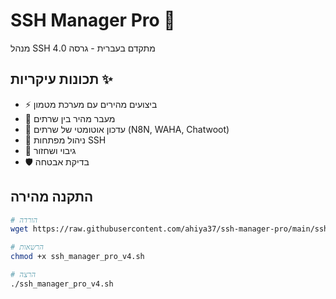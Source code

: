 # SSH Manager Pro 🔐

מנהל SSH מתקדם בעברית - גרסה 4.0

## תכונות עיקריות ✨
- ⚡ ביצועים מהירים עם מערכת מטמון
- 🚀 מעבר מהיר בין שרתים
- 🔄 עדכון אוטומטי של שרתים (N8N, WAHA, Chatwoot)
- 🔑 ניהול מפתחות SSH
- 💾 גיבוי ושחזור
- 🛡️ בדיקת אבטחה

## התקנה מהירה
```bash
# הורדה
wget https://raw.githubusercontent.com/ahiya37/ssh-manager-pro/main/ssh_manager_pro_v4.sh

# הרשאות
chmod +x ssh_manager_pro_v4.sh

# הרצה
./ssh_manager_pro_v4.sh
